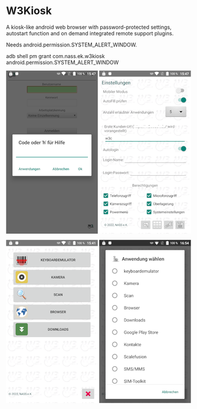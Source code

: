 # W3Kiosk
A kiosk-like android web browser with password-protected settings, autostart function and on demand integrated remote support plugins.

Needs android.permission.SYSTEM_ALERT_WINDOW.

adb shell pm grant com.nass.ek.w3kiosk android.permission.SYSTEM_ALERT_WINDOW

![Screenshot](app/src/main/res/drawable-nodpi/screenshot.png) ![Screenshot2](app/src/main/res/drawable-nodpi/screenshot2.png)

![Screenshot3](app/src/main/res/drawable-nodpi/screenshot3.png) ![Screenshot4](app/src/main/res/drawable-nodpi/screenshot4.png)
